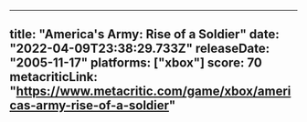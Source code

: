 
---
title: "America's Army: Rise of a Soldier"
date: "2022-04-09T23:38:29.733Z"
releaseDate: "2005-11-17"
platforms: ["xbox"]
score: 70
metacriticLink: "https://www.metacritic.com/game/xbox/americas-army-rise-of-a-soldier"
---
